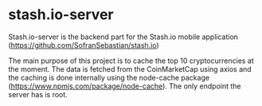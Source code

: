 # stash.io-server

Stash.io-server is the backend part for the Stash.io mobile application (https://github.com/SofranSebastian/stash.io)

The main purpose of this project is to cache the top 10 cryptocurrencies at the moment. The data is fetched from the CoinMarketCap using axios and the caching is done internally using the node-cache package (https://www.npmjs.com/package/node-cache). The only endpoint the server has is root.
